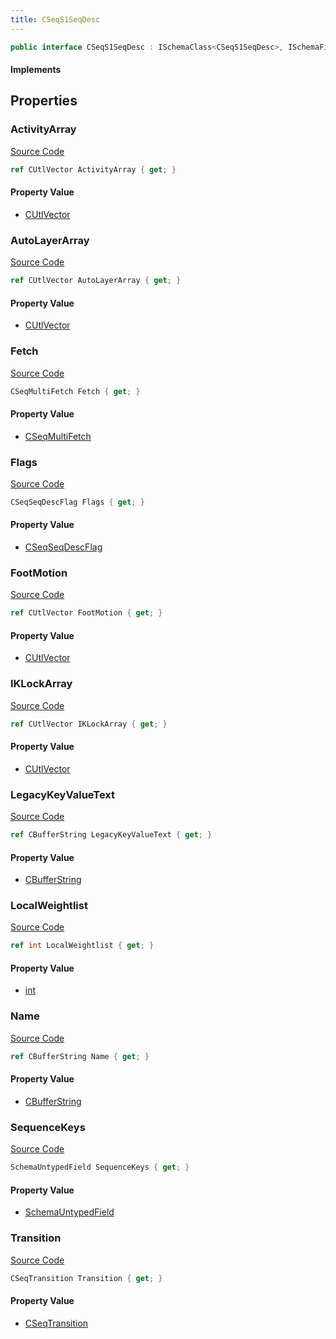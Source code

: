 ```yaml
---
title: CSeqS1SeqDesc
---
```


```csharp
public interface CSeqS1SeqDesc : ISchemaClass<CSeqS1SeqDesc>, ISchemaField, ISchemaClass, INativeHandle
```

#### Implements

## Properties

### ActivityArray

[Source Code](https://github.com/swiftly-solution/swiftlys2/blob/beta/managed/src/SwiftlyS2.Generated/Schemas/Interfaces/CSeqS1SeqDesc.cs#L38)

```csharp
ref CUtlVector ActivityArray { get; }
```

#### Property Value

- [CUtlVector](/docs/api/)

### AutoLayerArray

[Source Code](https://github.com/swiftly-solution/swiftlys2/blob/beta/managed/src/SwiftlyS2.Generated/Schemas/Interfaces/CSeqS1SeqDesc.cs#L25)

```csharp
ref CUtlVector AutoLayerArray { get; }
```

#### Property Value

- [CUtlVector](/docs/api/)

### Fetch

[Source Code](https://github.com/swiftly-solution/swiftlys2/blob/beta/managed/src/SwiftlyS2.Generated/Schemas/Interfaces/CSeqS1SeqDesc.cs#L20)

```csharp
CSeqMultiFetch Fetch { get; }
```

#### Property Value

- [CSeqMultiFetch](/docs/api/shared/schemadefinitions/cseqmultifetch)

### Flags

[Source Code](https://github.com/swiftly-solution/swiftlys2/blob/beta/managed/src/SwiftlyS2.Generated/Schemas/Interfaces/CSeqS1SeqDesc.cs#L18)

```csharp
CSeqSeqDescFlag Flags { get; }
```

#### Property Value

- [CSeqSeqDescFlag](/docs/api/shared/schemadefinitions/cseqseqdescflag)

### FootMotion

[Source Code](https://github.com/swiftly-solution/swiftlys2/blob/beta/managed/src/SwiftlyS2.Generated/Schemas/Interfaces/CSeqS1SeqDesc.cs#L41)

```csharp
ref CUtlVector FootMotion { get; }
```

#### Property Value

- [CUtlVector](/docs/api/)

### IKLockArray

[Source Code](https://github.com/swiftly-solution/swiftlys2/blob/beta/managed/src/SwiftlyS2.Generated/Schemas/Interfaces/CSeqS1SeqDesc.cs#L28)

```csharp
ref CUtlVector IKLockArray { get; }
```

#### Property Value

- [CUtlVector](/docs/api/)

### LegacyKeyValueText

[Source Code](https://github.com/swiftly-solution/swiftlys2/blob/beta/managed/src/SwiftlyS2.Generated/Schemas/Interfaces/CSeqS1SeqDesc.cs#L35)

```csharp
ref CBufferString LegacyKeyValueText { get; }
```

#### Property Value

- [CBufferString](/docs/api/shared/natives/cbufferstring)

### LocalWeightlist

[Source Code](https://github.com/swiftly-solution/swiftlys2/blob/beta/managed/src/SwiftlyS2.Generated/Schemas/Interfaces/CSeqS1SeqDesc.cs#L22)

```csharp
ref int LocalWeightlist { get; }
```

#### Property Value

- [int](https://learn.microsoft.com/dotnet/api/system.int32)

### Name

[Source Code](https://github.com/swiftly-solution/swiftlys2/blob/beta/managed/src/SwiftlyS2.Generated/Schemas/Interfaces/CSeqS1SeqDesc.cs#L16)

```csharp
ref CBufferString Name { get; }
```

#### Property Value

- [CBufferString](/docs/api/shared/natives/cbufferstring)

### SequenceKeys

[Source Code](https://github.com/swiftly-solution/swiftlys2/blob/beta/managed/src/SwiftlyS2.Generated/Schemas/Interfaces/CSeqS1SeqDesc.cs#L33)

```csharp
SchemaUntypedField SequenceKeys { get; }
```

#### Property Value

- [SchemaUntypedField](/docs/api/shared/schemas/schemauntypedfield)

### Transition

[Source Code](https://github.com/swiftly-solution/swiftlys2/blob/beta/managed/src/SwiftlyS2.Generated/Schemas/Interfaces/CSeqS1SeqDesc.cs#L30)

```csharp
CSeqTransition Transition { get; }
```

#### Property Value

- [CSeqTransition](/docs/api/shared/schemadefinitions/cseqtransition)

